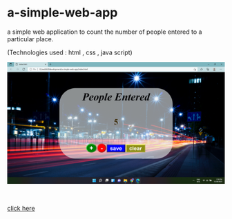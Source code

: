 # a-simple-web-app

a simple web application to count the number of people entered to a particular place.

(Technologies used : html ,  css , java script)

<img src="ss.png"></img>

<br>

<a href='https://wijesooriyahd.github.io/a-simple-web-app/' font-size=large font-width=bold>click here </a>
